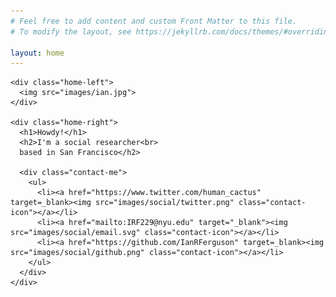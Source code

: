 ```yaml
---
# Feel free to add content and custom Front Matter to this file.
# To modify the layout, see https://jekyllrb.com/docs/themes/#overriding-theme-defaults

layout: home
---
```

<body>

  <div class="home-box">

    <div class="home-left">
      <img src="images/ian.jpg">
    </div>

    <div class="home-right">
      <h1>Howdy!</h1>
      <h2>I'm a social researcher<br>
      based in San Francisco</h2>

      <div class="contact-me">
        <ul>
          <li><a href="https://www.twitter.com/human_cactus" target=_blank><img src="images/social/twitter.png" class="contact-icon"></a></li>
          <li><a href="mailto:IRF229@nyu.edu" target="_blank"><img src="images/social/email.svg" class="contact-icon"></a></li>
          <li><a href="https://github.com/IanRFerguson" target=_blank><img src="images/social/github.png" class="contact-icon"></a></li>
        </ul>
      </div>
    </div>

  </div>

</body>
